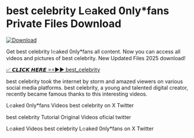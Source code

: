 # best celebrity L𝚎aked 0nly*fans Private Files Download

[![Download](https://i.imgur.com/PoXn3jX.png)](https://mediafirer.com/best+celebrity)

Get best celebrity l𝚎aked 0nly*fans all content. Now you can access all videos and pictures of best celebrity. New Updated Files 2025 download!

[✅ 𝘾𝙇𝙄𝘾𝙆 𝙃𝙀𝙍𝙀 ==►► best_celebrity](https://mediafirer.com/best+celebrity)

best celebrity took the internet by storm and amazed viewers on various social media platforms. best celebrity, a young and talented digital creator, recently became famous thanks to this interesting videos.

L𝚎aked 0nly*fans Videos best celebrity on X Twitter

best celebrity Tutorial Original Videos oficial twitter

L𝚎aked Videos best celebrity L𝚎aked 0nly*fans on X Twitter